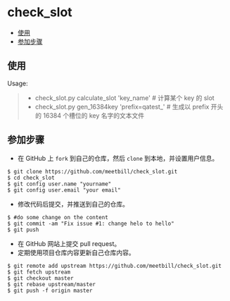# check_slot

<!-- vim-markdown-toc GFM -->

* [使用](#使用)
* [参加步骤](#参加步骤)

<!-- vim-markdown-toc -->

## 使用
Usage:
> * check_slot.py calculate_slot 'key_name'      # 计算某个 key 的 slot
> * check_slot.py gen_16384key  'prefix=qatest_'  # 生成以 prefix 开头的 16384 个槽位的 key 名字的文本文件

## 参加步骤

* 在 GitHub 上 `fork` 到自己的仓库，然后 `clone` 到本地，并设置用户信息。
```
$ git clone https://github.com/meetbill/check_slot.git
$ cd check_slot
$ git config user.name "yourname"
$ git config user.email "your email"
```
* 修改代码后提交，并推送到自己的仓库。
```
$ #do some change on the content
$ git commit -am "Fix issue #1: change helo to hello"
$ git push
```
* 在 GitHub 网站上提交 pull request。
* 定期使用项目仓库内容更新自己仓库内容。
```
$ git remote add upstream https://github.com/meetbill/check_slot.git
$ git fetch upstream
$ git checkout master
$ git rebase upstream/master
$ git push -f origin master
```
